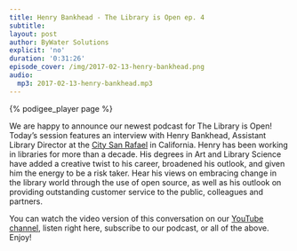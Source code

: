 ```yaml
---
title: Henry Bankhead - The Library is Open ep. 4
subtitle:
layout: post
author: ByWater Solutions
explicit: 'no'
duration: '0:31:26'
episode_cover: /img/2017-02-13-henry-bankhead.png
audio:
  mp3: 2017-02-13-henry-bankhead.mp3
---
```


{% podigee_player page %}

We are happy to announce our newest podcast for The Library is Open! Today’s session features an interview with Henry Bankhead, Assistant Library Director at the [City San Rafael](https://srpubliclibrary.org/) in California. Henry has been working in libraries for more than a decade. His degrees in Art and Library Science have added a creative twist to his career, broadened his outlook, and given him the energy to be a risk taker. Hear his views on embracing change in the library world through the use of open source, as well as his outlook on providing outstanding customer service to the public, colleagues and partners.

You can watch the video version of this conversation on our [YouTube channel](https://www.youtube.com/playlist?list=PLV_OXyJ1D3Bi8zmgDWnaDz2d35FkC6j-v), listen right here, subscribe to our podcast, or all of the above. Enjoy!

